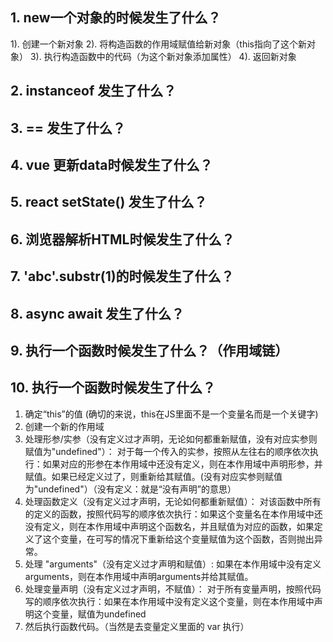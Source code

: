## 1. new一个对象的时候发生了什么？

1). 创建一个新对象
2). 将构造函数的作用域赋值给新对象（this指向了这个新对象）
3). 执行构造函数中的代码（为这个新对象添加属性）
4). 返回新对象

## 2. instanceof 发生了什么？

## 3. == 发生了什么？

## 4. vue 更新data时候发生了什么？

## 5. react setState() 发生了什么？

## 6. 浏览器解析HTML时候发生了什么？

## 7. 'abc'.substr(1)的时候发生了什么？

## 8. async await 发生了什么？

## 9. 执行一个函数时候发生了什么？（作用域链）

## 10. 执行一个函数时候发生了什么？
1. 确定“this”的值 (确切的来说，this在JS里面不是一个变量名而是一个关键字)
2. 创建一个新的作用域
3. 处理形参/实参（没有定义过才声明，无论如何都重新赋值，没有对应实参则赋值为"undefined"）： 
对于每一个传入的实参，按照从左往右的顺序依次执行：如果对应的形参在本作用域中还没有定义，则在本作用域中声明形参，并赋值。如果已经定义过了，则重新给其赋值。(没有对应实参则赋值为"undefined"）（没有定义：就是“没有声明”的意思）
4. 处理函数定义（没有定义过才声明，无论如何都重新赋值）： 
对该函数中所有的定义的函数，按照代码写的顺序依次执行：如果这个变量名在本作用域中还没有定义，则在本作用域中声明这个函数名，并且赋值为对应的函数，如果定义了这个变量，在可写的情况下重新给这个变量赋值为这个函数，否则抛出异常。
5. 处理 "arguments"（没有定义过才声明和赋值）: 
如果在本作用域中没有定义 arguments，则在本作用域中声明arguments并给其赋值。
6. 处理变量声明（没有定义过才声明，不赋值）：
对于所有变量声明，按照代码写的顺序依次执行：如果在本作用域中没有定义这个变量，则在本作用域中声明这个变量，赋值为undefined
7. 然后执行函数代码。（当然是去变量定义里面的 var 执行）

